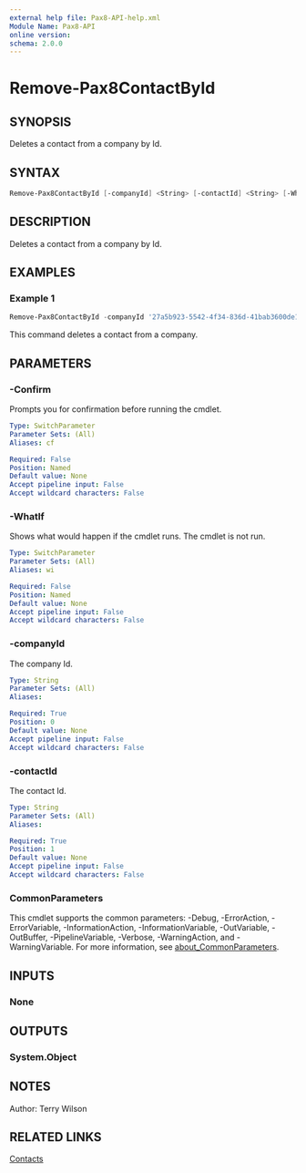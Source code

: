 ```yaml
---
external help file: Pax8-API-help.xml
Module Name: Pax8-API
online version:
schema: 2.0.0
---
```


# Remove-Pax8ContactById

## SYNOPSIS
Deletes a contact from a company by Id.

## SYNTAX

```powershell
Remove-Pax8ContactById [-companyId] <String> [-contactId] <String> [-WhatIf] [-Confirm] [<CommonParameters>]
```

## DESCRIPTION
Deletes a contact from a company by Id.

## EXAMPLES

### Example 1
```powershell
Remove-Pax8ContactById -companyId '27a5b923-5542-4f34-836d-41bab3600de1' -contactId '8efc00fa-9d35-4722-926c-f0793cbcfba1'
```

This command deletes a contact from a company.

## PARAMETERS

### -Confirm
Prompts you for confirmation before running the cmdlet.

```yaml
Type: SwitchParameter
Parameter Sets: (All)
Aliases: cf

Required: False
Position: Named
Default value: None
Accept pipeline input: False
Accept wildcard characters: False
```

### -WhatIf
Shows what would happen if the cmdlet runs.
The cmdlet is not run.

```yaml
Type: SwitchParameter
Parameter Sets: (All)
Aliases: wi

Required: False
Position: Named
Default value: None
Accept pipeline input: False
Accept wildcard characters: False
```

### -companyId
The company Id.

```yaml
Type: String
Parameter Sets: (All)
Aliases:

Required: True
Position: 0
Default value: None
Accept pipeline input: False
Accept wildcard characters: False
```

### -contactId
The contact Id.

```yaml
Type: String
Parameter Sets: (All)
Aliases:

Required: True
Position: 1
Default value: None
Accept pipeline input: False
Accept wildcard characters: False
```

### CommonParameters
This cmdlet supports the common parameters: -Debug, -ErrorAction, -ErrorVariable, -InformationAction, -InformationVariable, -OutVariable, -OutBuffer, -PipelineVariable, -Verbose, -WarningAction, and -WarningVariable. For more information, see [about_CommonParameters](http://go.microsoft.com/fwlink/?LinkID=113216).

## INPUTS

### None

## OUTPUTS

### System.Object
## NOTES
Author: Terry Wilson

## RELATED LINKS

[Contacts](https://docs.pax8.com/api/v1#tag/Contacts)
